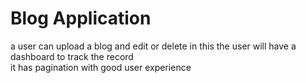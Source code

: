 # Blog Application
a user can upload a blog and edit or delete in this the user will have a dashboard to track the record 
<br>
it has pagination with good user experience
